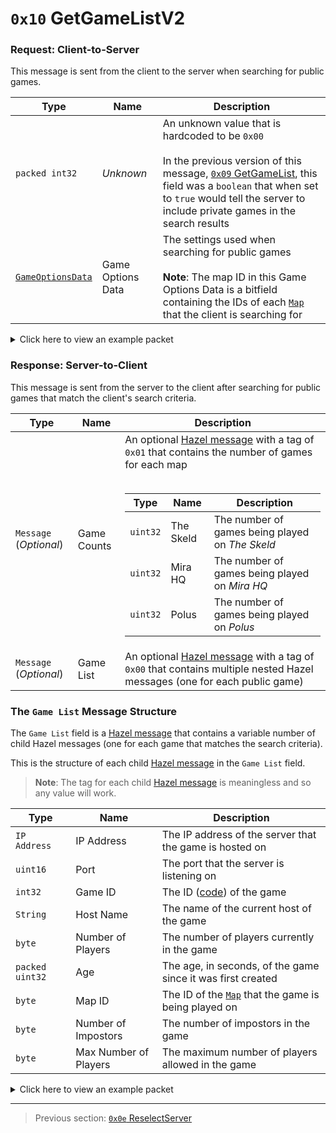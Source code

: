 # `0x10` GetGameListV2

### Request: Client-to-Server

This message is sent from the client to the server when searching for public games.

| Type | Name | Description |
| --- | --- | --- |
| `packed int32` | *Unknown* | An unknown value that is hardcoded to be `0x00`<br><br>In the previous version of this message, [`0x09` GetGameList](09_getgamelist.md), this field was a `boolean` that when set to `true` would tell the server to include private games in the search results |
| [`GameOptionsData`](../07_miscellaneous/01_the_structure_of_the_gameoptionsdata_object.md) | Game Options Data | The settings used when searching for public games<br><br>**Note**: The map ID in this Game Options Data is a bitfield containing the IDs of each [`Map`](../01_packet_structure/06_enums.md#map) that the client is searching for |

<details>
    <summary>Click here to view an example packet</summary>

```
01              # Reliable packet
0002            # Nonce
2c0010          # Hazel message (tag of 0x10 = GetGameListV2)
    00          # Hardcoded 0
    2a          # Game Options Data Length: 42
    02          # Game Optiona Data Version: 2
    0a          # Max Number of Players: 10
    00010000    # Keywords: 256 (English)
    05          # Maps: The Skeld or Polus
    0000803f    # Player Speed Modifier: 1.0x
    0000803f    # Crewmate Light Modifier: 1.0x
    0000c03f    # Impostor Light Modifier: 1.5x
    00007041    # Kill Cooldown: 15s
    01          # Number of Common Tasks: 1
    01          # Number of Long Tasks: 1
    02          # Number of Short Tasks: 2
    01000000    # Number of Emergency Meetings: 1
    02          # Number of Impostors: 2
    01          # Kill Distance: 1 (Medium)
    0f000000    # Discussion Time: 15s
    78000000    # Voting Time: 120s
    01          # Is Defaults: False
    0f          # Emergency Cooldown: 15s
```
</details>

### Response: Server-to-Client

This message is sent from the server to the client after searching for public games that match the client's search criteria.

| Type | Name | Description |
| --- | --- | --- |
| `Message` (*Optional*) | Game Counts | An optional [Hazel message](../01_packet_structure/03_the_structure_of_a_hazel_message.md) with a tag of `0x01` that contains the number of games for each map<br><br><table><thead><tr><th>Type</th><th>Name</th><th>Description</th></tr></thead><tbody><tr><td>`uint32`</td><td>The Skeld</td><td>The number of games being played on *The Skeld*</td></tr><tr><td>`uint32`</td><td>Mira HQ</td><td>The number of games being played on *Mira HQ*</td></tr><tr><td>`uint32`</td><td>Polus</td><td>The number of games being played on *Polus*</td></tr></tbody></table> |
| `Message` (*Optional*) | Game List | An optional [Hazel message](../01_packet_structure/03_the_structure_of_a_hazel_message.md) with a tag of `0x00` that contains multiple nested Hazel messages (one for each public game) |

### The `Game List` Message Structure

The `Game List` field is a [Hazel message](../01_packet_structure/03_the_structure_of_a_hazel_message.md) that contains a variable number of child Hazel messages (one for each game that matches the search criteria).

This is the structure of each child [Hazel message](../01_packet_structure/03_the_structure_of_a_hazel_message.md) in the `Game List` field.

> **Note**: The tag for each child [Hazel message](../01_packet_structure/03_the_structure_of_a_hazel_message.md) is meaningless and so any value will work.

| Type | Name | Description |
| --- | --- | --- |
| `IP Address` | IP Address | The IP address of the server that the game is hosted on |
| `uint16` | Port | The port that the server is listening on |
| `int32` | Game ID | The ID ([code](../07_miscellaneous/02_converting_game_ids_to_and_from_game_codes.md)) of the game |
| `String` | Host Name | The name of the current host of the game |
| `byte` | Number of Players | The number of players currently in the game |
| `packed uint32` | Age | The age, in seconds, of the game since it was first created |
| `byte` | Map ID | The ID of the [`Map`](../01_packet_structure/06_enums.md#map) that the game is being played on |
| `byte` | Number of Impostors | The number of impostors in the game |
| `byte` | Max Number of Players | The maximum number of players allowed in the game |

<details>
    <summary>Click here to view an example packet</summary>

```
01                          # Reliable packet
0001                        # Nonce
fa0010                      # Hazel message (tag of 0x10 = GetGameListV2)
    f70000                  # Hazel message (Game List)
        150000              # Hazel message (game listing)
            c09b519e        # IP Address: 192.155.81.158
            0756            # Port: 22023
            12613080        # Game ID: -2144313070 (UDXJTQ)
            05416c696365    # Host Name: Alice
            01              # Number of Players: 1
            13              # Age: 19 seconds
            00              # Map ID: 0 (The Skeld)
            02              # Number of Impostors: 2
            0a              # Max Number of Players: 10
        160000              # Hazel message (game listing)
            c09b57b6        # IP Address: 192.155.87.182
            0756            # Port: 22023
            d5993680        # Game ID: -2143905323 (WODTYQ)
            054a616d6573    # Host Name: James
            03              # Number of Players: 3
            b401            # Age: 3 minutes
            00              # Map ID: 0 (The Skeld)
            02              # Number of Impostors: 2
            0a              # Max Number of Players: 10
        160000              # Hazel message (game listing)
            2d21732a        # IP Address: 45.33.115.42
            0756            # Port: 22023
            17094080        # Game ID: -2143287017 (CDKWLQ)
            054461766964    # Host Name: David
            03              # Number of Players: 3
            c421            # Age: 1 hour 11 minutes 32 seconds
            00              # Map ID: 0 (The Skeld)
            02              # Number of Impostors: 2
            0a              # Max Number of Players: 10
        160000              # Hazel message (game listing)
            2d4f6fb1        # IP Address: 45.79.111.177
            0756            # Port: 22023
            784e3580        # Game ID: -2143990152 (EMYWYQ)
            055361726168    # Host Name: Sarah
            04              # Number of Players: 4
            bb0c            # Age: 26 minutes 35 seconds
            00              # Map ID: 0 (The Skeld)
            02              # Number of Impostors: 2
            0a              # Max Number of Players: 10
        160000              # Hazel message (game listing)
            adffdc9d        # IP Address: 173.255.220.157
            0756            # Port: 22023
            1dfe0c80        # Game ID: -2146632163 (BVAYWQ)
            0543696e6479    # Host Name: Cindy
            06              # Number of Players: 6
            ac4a            # Age: 2 hours 38 minutes 36 seconds
            00              # Map ID: 0 (The Skeld)
            02              # Number of Impostors: 2
            0a              # Max Number of Players: 10
        160000              # Hazel message (game listing)
            42e43486        # IP Address: 66.228.52.134
            0756            # Port: 22023
            b9f00580        # Game ID: -2147094343 (RPKUQQ)
            054c61757261    # Host Name: Laura
            06              # Number of Players: 6
            bc08            # Age: 18 minutes 4 seconds
            02              # Map ID: 2 (Polus)
            02              # Number of Impostors: 2
            0a              # Max Number of Players: 10
        160000              # Hazel message (game listing)
            adffc207        # IP Address: 173.255.194.7
            0756            # Port: 22023
            496a0380        # Game ID: -2147259831 (HIDEQQ)
            05536861756e    # Host Name: Shaun
            05              # Number of Players: 5
            d622            # Age: 1 hour 13 minutes 58 seconds
            00              # Map ID: 0 (The Skeld)
            02              # Number of Impostors: 2
            0a              # Max Number of Players: 10
        150000              # Hazel message (game listing)
            2d4f5977        # IP Address: 45.79.89.119
            0756            # Port: 22023
            ea0d4680        # Game ID: -2142892566 (IOFKLQ)
            054c6f67616e    # Host Name: Logan
            02              # Number of Players: 2
            72              # Age: 1 minute 54 seconds
            00              # Map ID: 0 (The Skeld)
            02              # Number of Impostors: 2
            0a              # Max Number of Players: 10
        150000              # Hazel message (game listing)
            2d213379        # IP Address: 45.33.51.121
            0756            # Port: 22023
            b3144680        # Game ID: -2142890829 (NLHKLQ)
            0548656e7279    # Host Name: Henry
            02              # Number of Players: 2
            59              # Age: 1 minute 29 seconds
            02              # Map ID: 2 (Polus)
            02              # Number of Impostors: 2
            0a              # Max Number of Players: 10
        160000              # Hazel message (game listing)
            17ef16fb        # IP Address: 23.239.22.251
            0756            # Port: 22023
            c1011880        # Game ID: -2145910335 (PZXPXQ)
            054d6567616e    # Host Name: Megan
            03              # Number of Players: 3
            8328            # Age: 1 hour 25 minutes 23 seconds
            00              # Map ID: 0 (The Skeld)
            02              # Number of Impostors: 2
            0a              # Max Number of Players: 10
```
</details>

---

> Previous section: [`0x0e` ReselectServer](14_reselectserver.md)
